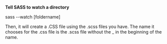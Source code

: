 __Tell SASS to watch a directory__

sass --watch [foldername]

Then, it will create a .CSS file using the .scss files you have. The name it chooses for the .css file is the .scss file without the _ in the beginning of the name.
